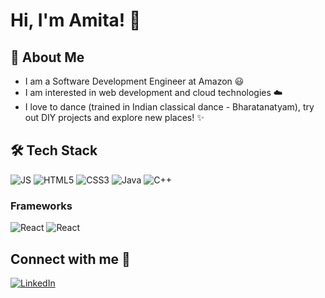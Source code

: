 
# Hi, I'm Amita! 👋

## 🚀 About Me
* I am a Software Development Engineer at Amazon 😃
* I am interested in web development and cloud technologies ☁️
* I love to dance (trained in Indian classical dance - Bharatanatyam), try out DIY projects and explore new places! ✨
  
## 🛠 Tech Stack
<img alt="JS" src="https://img.shields.io/badge/JavaScript-323330?style=for-the-badge&logo=javascript&logoColor=F7DF1E"/> <img alt="HTML5" src="https://img.shields.io/badge/HTML5-E34F26?style=for-the-badge&logo=html5&logoColor=white"/> <img alt="CSS3" src="https://img.shields.io/badge/CSS3-1572B6?style=for-the-badge&logo=css3&logoColor=white"/> <img alt="Java" src="https://img.shields.io/badge/Java-ED8B00?style=for-the-badge&logo=java&logoColor=white"/> <img alt="C++" src="https://img.shields.io/badge/C%2B%2B-00599C?style=for-the-badge&logo=c%2B%2B&logoColor=white"/>
### Frameworks
<img alt="React" src="https://img.shields.io/badge/React-20232A?style=for-the-badge&logo=react&logoColor=61DAFB"/> <img alt="React" src="https://img.shields.io/badge/Node.js-339933?style=for-the-badge&logo=nodedotjs&logoColor=white"/> 

## Connect with me 📢
<a href="https://www.linkedin.com/in/amita-amte-b0216983/" target="_blank"><img alt="LinkedIn" src="https://img.shields.io/badge/linkedin%20-%230077B5.svg?&style=for-the-badge&logo=linkedin&logoColor=white"/></a>



  
